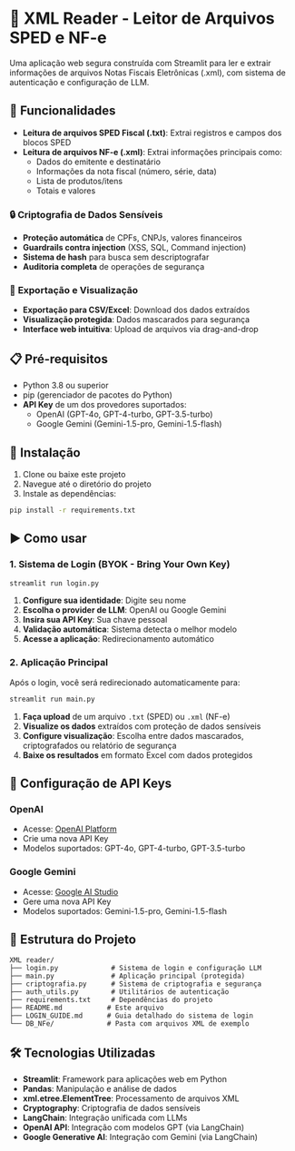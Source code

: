 # 📄 XML Reader - Leitor de Arquivos SPED e NF-e

Uma aplicação web segura construída com Streamlit para ler e extrair informações de arquivos Notas Fiscais Eletrônicas (.xml), com sistema de autenticação e configuração de LLM.

## 🚀 Funcionalidades

- **Leitura de arquivos SPED Fiscal (.txt)**: Extrai registros e campos dos blocos SPED
- **Leitura de arquivos NF-e (.xml)**: Extrai informações principais como:
  - Dados do emitente e destinatário
  - Informações da nota fiscal (número, série, data)
  - Lista de produtos/itens
  - Totais e valores

### 🔒 **Criptografia de Dados Sensíveis**
- **Proteção automática** de CPFs, CNPJs, valores financeiros
- **Guardrails contra injection** (XSS, SQL, Command injection)
- **Sistema de hash** para busca sem descriptografar
- **Auditoria completa** de operações de segurança

### 💾 **Exportação e Visualização**
- **Exportação para CSV/Excel**: Download dos dados extraídos
- **Visualização protegida**: Dados mascarados para segurança
- **Interface web intuitiva**: Upload de arquivos via drag-and-drop

## 📋 Pré-requisitos

- Python 3.8 ou superior
- pip (gerenciador de pacotes do Python)
- **API Key** de um dos provedores suportados:
  - OpenAI (GPT-4o, GPT-4-turbo, GPT-3.5-turbo)
  - Google Gemini (Gemini-1.5-pro, Gemini-1.5-flash)

## 🔧 Instalação

1. Clone ou baixe este projeto
2. Navegue até o diretório do projeto
3. Instale as dependências:

```bash
pip install -r requirements.txt
```

## ▶️ Como usar

### **1. Sistema de Login (BYOK - Bring Your Own Key)**

```bash
streamlit run login.py
```

1. **Configure sua identidade**: Digite seu nome
2. **Escolha o provider de LLM**: OpenAI ou Google Gemini
3. **Insira sua API Key**: Sua chave pessoal
4. **Validação automática**: Sistema detecta o melhor modelo
5. **Acesse a aplicação**: Redirecionamento automático

### **2. Aplicação Principal**

Após o login, você será redirecionado automaticamente para:

```bash
streamlit run main.py
```

1. **Faça upload** de um arquivo `.txt` (SPED) ou `.xml` (NF-e)
2. **Visualize os dados** extraídos com proteção de dados sensíveis
3. **Configure visualização**: Escolha entre dados mascarados, criptografados ou relatório de segurança
4. **Baixe os resultados** em formato Excel com dados protegidos

## 🔑 Configuração de API Keys

### **OpenAI**
- Acesse: [OpenAI Platform](https://platform.openai.com/api-keys)
- Crie uma nova API Key
- Modelos suportados: GPT-4o, GPT-4-turbo, GPT-3.5-turbo

### **Google Gemini**
- Acesse: [Google AI Studio](https://makersuite.google.com/app/apikey)
- Gere uma nova API Key
- Modelos suportados: Gemini-1.5-pro, Gemini-1.5-flash

## 📁 Estrutura do Projeto

```
XML reader/
├── login.py             # Sistema de login e configuração LLM
├── main.py              # Aplicação principal (protegida)
├── criptografia.py      # Sistema de criptografia e segurança
├── auth_utils.py        # Utilitários de autenticação
├── requirements.txt     # Dependências do projeto
├── README.md           # Este arquivo
├── LOGIN_GUIDE.md      # Guia detalhado do sistema de login
└── DB_NFe/             # Pasta com arquivos XML de exemplo
```

## 🛠️ Tecnologias Utilizadas

- **Streamlit**: Framework para aplicações web em Python
- **Pandas**: Manipulação e análise de dados
- **xml.etree.ElementTree**: Processamento de arquivos XML
- **Cryptography**: Criptografia de dados sensíveis
- **LangChain**: Integração unificada com LLMs
- **OpenAI API**: Integração com modelos GPT (via LangChain)
- **Google Generative AI**: Integração com Gemini (via LangChain)

